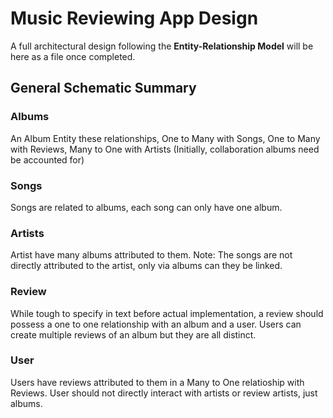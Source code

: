 # Music Reviewing App Design
A full architectural design following the **Entity-Relationship Model** will be here as a file once completed.

## General Schematic Summary

### Albums
An Album Entity these relationships, One to Many with Songs, One to Many with Reviews, Many to One with Artists (Initially, collaboration albums need be accounted for)

### Songs
Songs are related to albums, each song can only have one album.

### Artists
Artist have many albums attributed to them. Note: The songs are not directly attributed to the artist, only via albums can they be linked.

### Review
While tough to specify in text before actual implementation, a review should possess a one to one relationship with an album and a user. Users can create multiple reviews of an album but they are all distinct. 

### User
Users have reviews attributed to them in a Many to One relatioship with Reviews. User should not directly interact with artists or review artists, just albums.
